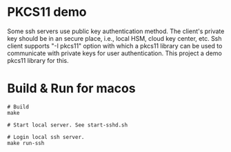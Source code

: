 # PKCS11 demo

Some ssh servers use public key authentication method. The client's private
key should be in an secure place, i.e., local HSM, cloud key center, etc.
Ssh client supports "-I pkcs11" option with which a pkcs11 library can be used
to communicate with private keys for user authentication. This project a demo
pkcs11 library for this.

# Build & Run for macos

```
# Build
make

# Start local server. See start-sshd.sh

# Login local ssh server.
make run-ssh
```
